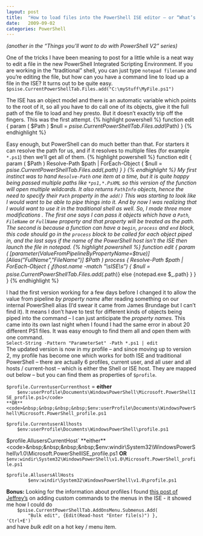 ```yaml
---
layout: post
title:  "How to load files into the PowerShell ISE editor – or “What’s in your profile”"
date:   2009-09-02
categories: PowerShell
---
```

_(another in the “Things you’ll want to do with PowerShell V2” series)_

One of the tricks I have been meaning to post for a little while is a neat way
to edit a file in the new PowerShell Integrated Scripting Environment. If you
are working in the “traditional” shell, you can just type `notepad filename` and
you’re editing the file, but how can you have a command line to load up a file in
the ISE? It turns out to be quite easy.  
`$psise.CurrentPowerShellTab.Files.add("C:\myStuff\MyFile.ps1")`

The ISE has an object model and there is an automatic variable which points to
the root of it, so all you have to do call one of its objects, give it the full
path of the file to load and hey presto. But it doesn’t exactly trip off the
fingers. This was the first attempt.
{% highlight powershell %}
function edit {
  param ( $Path )
  $null = $psise.CurrentPowerShellTab.Files.add($Path)
}
{% endhighlight %}

Easy enough, but PowerShell can do much better than that. For starters it can
resolve the path for us, and if it resolves to multiple files (for example
`*.ps1`) then we’ll get all of them.
{% highlight powershell %}
function edit { 
  param ( $Path )
  Resolve-Path $path | ForEach-Object { 
      $null = $psise.CurrentPowerShellTab.Files.add($_.path)
  }
}
{% endhighlight %}
My first instinct was to hand `Resolve-Path` one item at a time, but it is quite
happy being passed multiple paths like `*ps1,*.PsXML` so this version of the
function will open multiple wildcards. It also returns `PathInfo` objects, hence the need to specify their `Path` property in the `add()` This was starting to look like I would
want to be able to pipe things into it. And by now I was realizing that I would
want to use it in the traditional shell as well. So, I made three more
modifications . The first one says I can pass it objects which have a `Path`,
`FileName` or `FullName` property and *that property will be treated as the path*.
The second is because a function can have a `begin`, `process` and `end` block, this
code should go in the `process` block to be _called for each object piped in_, and the
last says if the name of the PowerShell host isn’t the ISE then launch the file
in notepad.
{% highlight powershell %}
function edit {
  param (
    [parameter(ValueFromPipelineByPropertyName=$true)]
    [Alias("FullName","FileName")]
    $Path
  )
  process {
    Resolve-Path $path | ForEach-Object { $_
        if ($host.name -match "\sISE\s") {
            $null = $psise.CurrentPowerShellTab.Files.add($_.path)}
        else {notepad.exe $_.path}
    }
  }
}
{% endhighlight %}

I had the first version working for a few days before I changed it to allow the
value from pipeline *by property name* after reading something on our internal
PowerShell alias (I’d swear it came from James Brundage but I can’t find it). It
means I don’t have to test for different kinds of objects being piped into the
command – I can just anticipate the _property names_. This came into its own last
night when I found I had the same error in about 20 different PS1 files. It was
easy enough to find them all and open them with one command.    
`Select-String -Pattern "ParameterSet" -Path *.ps1 | edit`   
The updated version is now in my profile – and since moving up to version 2, my
profile has become one which works for both ISE and traditional PowerShell –
there are actually 6 profiles, current user, and all user and all hosts / current-host
 – which is either the Shell or ISE host. They are mapped out below –
but you can find them as properties of `$profile`.

`$profile.CurrentuserCurrenthost` = **either**    
<code>&nbsp;&nbsp;&nbsp;&nbsp;$env:userProfile\Documents\WindowsPowerShell\Microsoft.PowerShellISE_profile.ps1</code> **OR**    
<code>&nbsp;&nbsp;&nbsp;&nbsp;$env:userProfile\Documents\WindowsPowerShell\Microsoft.PowerShell_profile.ps1</code>

`$profile.CurrentuserAllhosts`    
<code>&nbsp;&nbsp;&nbsp;&nbsp;$env:userProfile\Documents\WindowsPowerShell\profile.ps1</code>

$profile.AllusersCurrentHost` **either**    
<code>&nbsp;&nbsp;&nbsp;&nbsp;$env:windir\System32\WindowsPowerShell\v1.0\Microsoft.PowerShellISE_profile.ps1</code> **OR**
<code>   $env:windir\System32\WindowsPowerShell\v1.0\Microsoft.PowerShell_profile.ps1</code>

`$profile.AllusersAllHosts`
<code>&nbsp;&nbsp;&nbsp;&nbsp;&nbsp;&nbsp;&nbsp;&nbsp;$env:windir\System32\WindowsPowerShell\v1.0\profile.ps1</code>

**Bonus:** Looking for the information about profiles I found [this post of
Jeffrey’s](https://devblogs.microsoft.com/powershell/my-powershell_ise-profile/)
on adding custom commands to the menus in the ISE - it showed me how I could do    
<code>&nbsp;&nbsp;&nbsp;&nbsp;$psise.CurrentPowerShellTab.AddOnsMenu.Submenus.Add(</code><br />
<code>&nbsp;&nbsp;&nbsp;&nbsp;&nbsp;&nbsp;&nbsp;&nbsp;"Bulk edit", {Edit(Read-host "Enter file(s)") }, 'Ctrl+E')`</code>    
and have *bulk edit* on a hot key / menu item.
